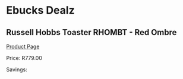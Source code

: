 
# Ebucks Dealz
## Russell Hobbs Toaster RHOMBT - Red Ombre
[Product Page](https://www.ebucks.com/web/shop/productSelected.do?prodId=1155337351&catId=1157551679)

Price: R779.00

Savings: 


	